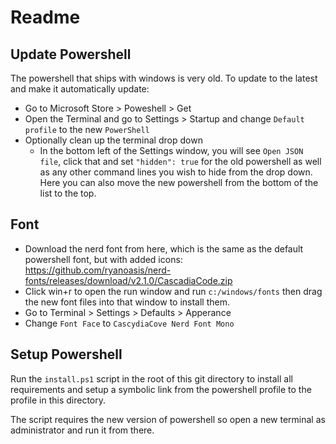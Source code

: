 # Readme

## Update Powershell

The powershell that ships with windows is very old. To update to the latest and make it automatically update:

- Go to Microsoft Store > Poweshell > Get
- Open the Terminal and go to Settings > Startup and change `Default profile` to the new `PowerShell`
- Optionally clean up the terminal drop down
  - In the bottom left of the Settings window, you will see `Open JSON file`, click that and set `"hidden": true` for the old powershell as well as any other command lines you wish to hide from the drop down. Here you can also move the new powershell from the bottom of the list to the top.

## Font

- Download the nerd font from here, which is the same as the default powershell font, but with added icons: https://github.com/ryanoasis/nerd-fonts/releases/download/v2.1.0/CascadiaCode.zip
- Click win+r to open the run window and run `c:/windows/fonts` then drag the new font files into that window to install them.
- Go to Terminal > Settings > Defaults > Apperance
- Change `Font Face` to `CascydiaCove Nerd Font Mono`

## Setup Powershell

Run the `install.ps1` script in the root of this git directory to install all requirements and setup a symbolic link from the powershell profile to the profile in this directory.

The script requires the new version of powershell so open a new terminal as administrator and run it from there.
